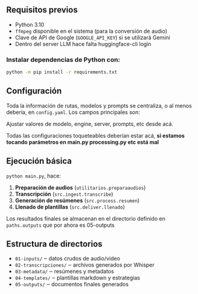 ## Requisitos previos
- Python 3.10 
- `ffmpeg` disponible en el sistema (para la conversión de audio)
- Clave de API de Google (`GOOGLE_API_KEY`) si se utilizará Gemini
- Dentro del server LLM hace falta huggingface-cli login

### Instalar dependencias de Python con:

```bash
python -m pip install -r requirements.txt
```
## Configuración
Toda la información de rutas, modelos y prompts se centraliza, o al menos debería, en
`config.yaml`. Los campos principales son:

Ajustar valores de modelo, engine, server, prompts, etc desde acá.

Todas las configuraciones toqueteables deberían estar acá,
**si estamos tocando parámetros en main.py processing.py etc está mal**

## Ejecución básica

`python main.py`, hace:
1. **Preparación de audios** (`utilitarios.preparaaudios`)
2. **Transcripción** (`src.ingest.transcribe`)
3. **Generación de resúmenes** (`src.process.resumen`)
4. **Llenado de plantillas** (`src.deliver.llenado`)

Los resultados finales se almacenan en el directorio definido en
`paths.outputs` que por ahora es 05-outputs

## Estructura de directorios

- `01-inputs/` ‒ datos crudos de audio/video
- `02-transcripciones/` ‒ archivos generados por Whisper
- `03-metadata/` ‒ resúmenes y metadatos
- `04-templates/` ‒ plantillas markdown y estrategias
- `05-outputs/` ‒ documentos finales generados
